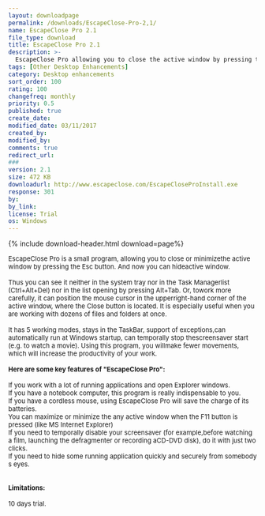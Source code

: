 ```yaml
---
layout: downloadpage
permalink: /downloads/EscapeClose-Pro-2,1/
name: EscapeClose Pro 2.1
file_type: download
title: EscapeClose Pro 2.1
description: >-
  EscapeClose Pro allowing you to close the active window by pressing the Esc button
tags: [Other Desktop Enhancements]
category: Desktop enhancements
sort_order: 100
rating: 100
changefreq: monthly
priority: 0.5
published: true
create_date: 
modified_date: 03/11/2017
created_by: 
modified_by: 
comments: true
redirect_url: 
### 
version: 2.1
size: 472 KB
downloadurl: http://www.escapeclose.com/EscapeCloseProInstall.exe
response: 301
by: 
by_link: 
license: Trial
os: Windows
---
```


{% include download-header.html download=page%}

<p style="fix-download-text !important">
<p><font size="2">EscapeClose Pro is a small program, allowing you to close or minimizethe active window by pressing the Esc button. And now you can hideactive window. <br />
<br />
Thus you can see it neither in the system tray nor in the Task Managerlist (Ctrl+Alt+Del) nor in the list opening by pressing Alt+Tab. Or, towork more carefully, it can position the mouse cursor in the upperright-hand corner of the active window, where the Close button is located. It is especially useful when you are working with dozens of files and folders at once. <br />
<br />
It has 5 working modes, stays in the TaskBar, support of exceptions,can automatically run at Windows startup, can temporally stop thescreensaver start (e.g. to watch a movie). Using this program, you willmake fewer movements, which will increase the productivity of your work.<br />
<br />
<span><strong>Here are some key features of "EscapeClose Pro":</strong></span><br />
<br />
If you work with a lot of running applications and open Explorer windows.<br />
If you have a notebook computer, this program is really indispensable to you.<br />
If you have a cordless mouse, using EscapeClose Pro will save the charge of its batteries.<br />
You can maximize or minimize the any active window when the F11 button is pressed (like MS Internet Explorer)<br />
If you need to temporally disable your screensaver (for example,before watching a film, launching the defragmenter or recording aCD-DVD disk), do it with just two clicks.<br />
If you need to hide some running application quickly and securely from somebody s eyes.<br />
<br />
<br />
<span><strong>Limitations:</strong></span><br />
<br />
10 days trial.<br />
<!-- google_ad_section_end --></font></p>
<div class="celltext_big">&#160;</div></p>

